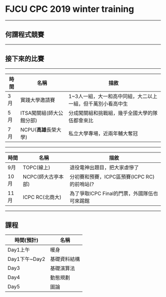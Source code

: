 # FJCU CPC 2019 winter training
----
## 何謂程式競賽
----
## 接下來的比賽
----
|時間|名稱|描敘|
|--|--|--|
|3月|實踐大學邀請賽|1~3人一組，大一和高中同組，大二以上一組，但千萬別小看高中生|
|5月|ITSA闖關組(師大公館分部)|分成闖關組和挑戰組，幾乎全國大學的隊伍都會來比|
|7月|NCPU(**高雄**長榮大學)|私立大學專場，近兩年輔大奪冠|
----
|時間|名稱|描敘|
|--|--|--|
|9月|TOPC(線上)|退役電神出題目，把大家虐慘了|
|10月|NCPC(師大古亭本部)|分初賽和預賽，ICPC區預賽(ICPC RC)的前哨站(?|
|11月|ICPC RC(北商大)|為了爭取ICPC Final的門票，外國隊伍也可來踢館|
----
## 課程
|時間(預計)|名稱|
|--|--|
|Day1上午|暖身|
|Day1下午~Day2|基礎資料結構|
|Day3|基礎演算法|
|Day4|動態規劃|
|Day5|圖論|